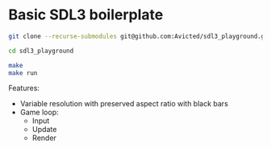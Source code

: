 # Basic SDL3 boilerplate

```bash
git clone --recurse-submodules git@github.com:Avicted/sdl3_playground.git

cd sdl3_playground

make
make run
```

Features:
- Variable resolution with preserved aspect ratio with black bars
- Game loop:
    - Input
    - Update
    - Render